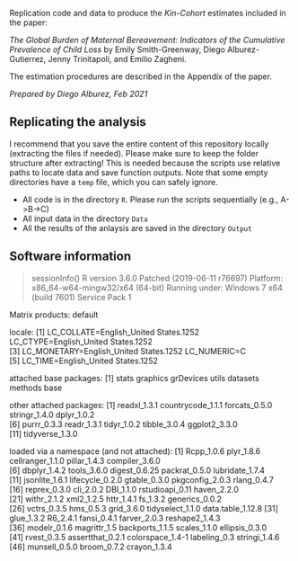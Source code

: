Replication code and data to produce the *Kin-Cohort* estimates included in the paper:

*The Global Burden of Maternal Bereavement: Indicators of the Cumulative Prevalence of Child Loss* by Emily Smith-Greenway, Diego Alburez-Gutierrez, Jenny Trinitapoli, and Emilio Zagheni.

The estimation procedures are described in the Appendix of the paper. 

*Prepared by Diego Alburez, Feb 2021*

## Replicating the analysis

I recommend that you save the entire content of this repository locally (extracting the files if needed). Please make sure to keep the folder structure after extracting! This is needed because the scripts use relative paths to locate data and save function outputs. 
Note that some empty directories have a `temp` file, which you can safely ignore. 

- All code is in the directory `R`. Please run the scripts sequentially (e.g., A->B->C)
- All input data in the directory `Data`
- All the results of the anlaysis are saved in the directory `Output`

## Software information

> sessionInfo()
R version 3.6.0 Patched (2019-06-11 r76697)
Platform: x86_64-w64-mingw32/x64 (64-bit)
Running under: Windows 7 x64 (build 7601) Service Pack 1

Matrix products: default

locale:
[1] LC_COLLATE=English_United States.1252  LC_CTYPE=English_United States.1252   
[3] LC_MONETARY=English_United States.1252 LC_NUMERIC=C                          
[5] LC_TIME=English_United States.1252    

attached base packages:
[1] stats     graphics  grDevices utils     datasets  methods   base     

other attached packages:
 [1] readxl_1.3.1      countrycode_1.1.1 forcats_0.5.0     stringr_1.4.0     dplyr_1.0.2      
 [6] purrr_0.3.3       readr_1.3.1       tidyr_1.0.2       tibble_3.0.4      ggplot2_3.3.0    
[11] tidyverse_1.3.0  

loaded via a namespace (and not attached):
 [1] Rcpp_1.0.6        plyr_1.8.6        cellranger_1.1.0  pillar_1.4.3      compiler_3.6.0   
 [6] dbplyr_1.4.2      tools_3.6.0       digest_0.6.25     packrat_0.5.0     lubridate_1.7.4  
[11] jsonlite_1.6.1    lifecycle_0.2.0   gtable_0.3.0      pkgconfig_2.0.3   rlang_0.4.7      
[16] reprex_0.3.0      cli_2.0.2         DBI_1.1.0         rstudioapi_0.11   haven_2.2.0      
[21] withr_2.1.2       xml2_1.2.5        httr_1.4.1        fs_1.3.2          generics_0.0.2   
[26] vctrs_0.3.5       hms_0.5.3         grid_3.6.0        tidyselect_1.1.0  data.table_1.12.8
[31] glue_1.3.2        R6_2.4.1          fansi_0.4.1       farver_2.0.3      reshape2_1.4.3   
[36] modelr_0.1.6      magrittr_1.5      backports_1.1.5   scales_1.1.0      ellipsis_0.3.0   
[41] rvest_0.3.5       assertthat_0.2.1  colorspace_1.4-1  labeling_0.3      stringi_1.4.6    
[46] munsell_0.5.0     broom_0.7.2       crayon_1.3.4     
